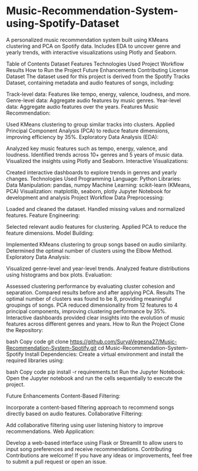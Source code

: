 # Music-Recommendation-System-using-Spotify-Dataset
A personalized music recommendation system built using KMeans clustering and PCA on Spotify data. Includes EDA to uncover genre and yearly trends, with interactive visualizations using Plotly and Seaborn.


Table of Contents
Dataset
Features
Technologies Used
Project Workflow
Results
How to Run the Project
Future Enhancements
Contributing
License
Dataset
The dataset used for this project is derived from the Spotify Tracks Dataset, containing metadata and audio features of songs, including:

Track-level data: Features like tempo, energy, valence, loudness, and more.
Genre-level data: Aggregate audio features by music genres.
Year-level data: Aggregate audio features over the years.
Features
Music Recommendation:

Used KMeans clustering to group similar tracks into clusters.
Applied Principal Component Analysis (PCA) to reduce feature dimensions, improving efficiency by 35%.
Exploratory Data Analysis (EDA):

Analyzed key music features such as tempo, energy, valence, and loudness.
Identified trends across 10+ genres and 5 years of music data.
Visualized the insights using Plotly and Seaborn.
Interactive Visualizations:

Created interactive dashboards to explore trends in genres and yearly changes.
Technologies Used
Programming Language: Python
Libraries:
Data Manipulation: pandas, numpy
Machine Learning: scikit-learn (KMeans, PCA)
Visualization: matplotlib, seaborn, plotly
Jupyter Notebook for development and analysis
Project Workflow
Data Preprocessing:

Loaded and cleaned the dataset.
Handled missing values and normalized features.
Feature Engineering:

Selected relevant audio features for clustering.
Applied PCA to reduce the feature dimensions.
Model Building:

Implemented KMeans clustering to group songs based on audio similarity.
Determined the optimal number of clusters using the Elbow Method.
Exploratory Data Analysis:

Visualized genre-level and year-level trends.
Analyzed feature distributions using histograms and box plots.
Evaluation:

Assessed clustering performance by evaluating cluster cohesion and separation.
Compared results before and after applying PCA.
Results
The optimal number of clusters was found to be 8, providing meaningful groupings of songs.
PCA reduced dimensionality from 12 features to 4 principal components, improving clustering performance by 35%.
Interactive dashboards provided clear insights into the evolution of music features across different genres and years.
How to Run the Project
Clone the Repository:

bash
Copy code
git clone https://github.com/SuryaVegesna27/Music-Recommendation-System-Spotify.git
cd Music-Recommendation-System-Spotify
Install Dependencies:
Create a virtual environment and install the required libraries using:

bash
Copy code
pip install -r requirements.txt
Run the Jupyter Notebook:
Open the Jupyter notebook and run the cells sequentially to execute the project.

Future Enhancements
Content-Based Filtering:

Incorporate a content-based filtering approach to recommend songs directly based on audio features.
Collaborative Filtering:

Add collaborative filtering using user listening history to improve recommendations.
Web Application:

Develop a web-based interface using Flask or Streamlit to allow users to input song preferences and receive recommendations.
Contributing
Contributions are welcome! If you have any ideas or improvements, feel free to submit a pull request or open an issue.

